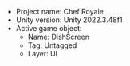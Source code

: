 <!-- UNITY CODE ASSIST INSTRUCTIONS START -->
- Project name: Chef Royale
- Unity version: Unity 2022.3.48f1
- Active game object:
  - Name: DishScreen
  - Tag: Untagged
  - Layer: UI
<!-- UNITY CODE ASSIST INSTRUCTIONS END -->